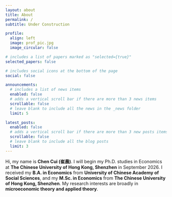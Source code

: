 ```yaml
---
layout: about
title: About
permalink: /
subtitle: Under Construction

profile:
  align: left
  image: prof_pic.jpg
  image_circular: false

# includes a list of papers marked as "selected={true}"
selected_papers: false

# includes social icons at the bottom of the page
social: false

announcements:
  # includes a list of news items
  enabled: false
  # adds a vertical scroll bar if there are more than 3 news items
  scrollable: false
  # leave blank to include all the news in the _news folder
  limit: 5

latest_posts:
  enabled: false
  # adds a vertical scroll bar if there are more than 3 new posts items
  scrollable: false
  # leave blank to include all the blog posts
  limit: 3
---
```


Hi, my name is **Chen Cui (崔晨)**. I will begin my Ph.D. studies in Economics at **The Chinese University of Hong Kong, Shenzhen** in September 2026. I received my **B.A. in Economics** from **University of Chinese Academy of Social Sciences**, and my **M.Sc. in Economics** from **The Chinese University of Hong Kong, Shenzhen**. My research interests are broadly in **microeconomic theory and applied theory**.
